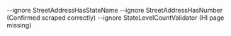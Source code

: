 --ignore StreetAddressHasStateName --ignore StreetAddressHasNumber (Confirmed scraped correctly)
--ignore StateLevelCountValidator (HI page missing)
